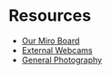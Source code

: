 # Resources

- [Our Miro Board](https://tinyurl.com/xphoto-s22-miro)
- [External Webcams](https://tinyurl.com/externalwebcams)
- [General Photography](https://github.com/ellennickles/xphoto-s22/blob/main/resources/general-photography.md)
